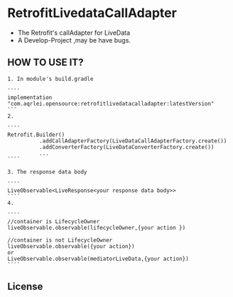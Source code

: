 RetrofitLivedataCallAdapter
===========================
   - The Retrofit's callAdapter for LiveData
   - A Develop-Project ,may be have bugs.

 HOW TO USE IT?
 -------------


    1. In module's build.gradle

    ````
    implementation "com.aqrlei.opensource:retrofitlivedatacalladapter:latestVersion"
    ```
    2.

    ````
    Retrofit.Builder()
              .addCallAdapterFactory(LiveDataCallAdapterFactory.create())
              .addConverterFactory(LiveDataConverterFactory.create())
              ...
    ````

    3. The response data body

    ````
    LiveObservable<LiveResponse<your response data body>>
    ````
    4.

    ````
    //container is LifecycleOwner
    liveObservable.observable(lifecycleOwner,{your action })

    //container is not LifecycleOwner
    liveObservable.observable({your action})
    or
    LiveObservable.observable(mediatorLiveData,{your action})
    ````

License
-------